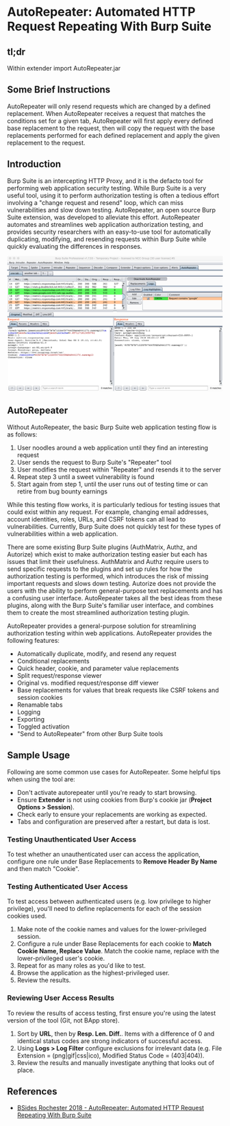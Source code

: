 # AutoRepeater: Automated HTTP Request Repeating With Burp Suite

## tl;dr
Within extender import AutoRepeater.jar

## Some Brief Instructions
AutoRepeater will only resend requests which are changed by a defined replacement. When AutoRepeater receives a request that matches the conditions set for a given tab, AutoRepeater will first apply every defined base replacement to the request, then will copy the request with the base replacements performed for each defined replacement and apply the given replacement to the request. 

## Introduction
Burp Suite is an intercepting HTTP Proxy, and it is the defacto tool for performing web application security testing. While Burp Suite is a very useful tool, using it to perform authorization testing is often a tedious effort involving a "change request and resend" loop, which can miss vulnerabilities and slow down testing. AutoRepeater, an open source Burp Suite extension, was developed to alleviate this effort. AutoRepeater automates and streamlines web application authorization testing, and provides security researchers with an easy-to-use tool for automatically duplicating, modifying, and resending requests within Burp Suite while quickly evaluating the differences in responses.

![AutoRepeater](./ar.png)

## AutoRepeater
Without AutoRepeater, the basic Burp Suite web application testing flow is as follows:

1. User noodles around a web application until they find an interesting request 
2. User sends the request to Burp Suite's "Repeater" tool
3. User modifies the request within "Repeater" and resends it to the server
4. Repeat step 3 until a sweet vulnerability is found
5. Start again from step 1, until the user runs out of testing time or can retire from bug bounty earnings

While this testing flow works, it is particularly tedious for testing issues that could exist within any request. For example, changing email addresses, account identities, roles, URLs, and CSRF tokens can all lead to vulnerabilities. Currently, Burp Suite does not quickly test for these types of vulnerabilities within a web application.

There are some existing Burp Suite plugins (AuthMatrix, Authz, and Autorize) which exist to make authorization testing easier but each has issues that limit their usefulness. AuthMatrix and Authz require users to send specific requests to the plugins and set up rules for how the authorization testing is performed, which introduces the risk of missing important requests and slows down testing. Autorize does not provide the users with the ability to perform general-purpose text replacements and has a confusing user interface. AutoRepeater takes all the best ideas from these plugins, along with the Burp Suite's familiar user interface, and combines them to create the most streamlined authorization testing plugin.

AutoRepeater provides a general-purpose solution for streamlining authorization testing within web applications. AutoRepeater provides the following features:

+ Automatically duplicate, modify, and resend any request
+ Conditional replacements
+ Quick header, cookie, and parameter value replacements
+ Split request/response viewer
+ Original vs. modified request/response diff viewer
+ Base replacements for values that break requests like CSRF tokens and session cookies
+ Renamable tabs
+ Logging
+ Exporting
+ Toggled activation
+ "Send to AutoRepeater" from other Burp Suite tools

## Sample Usage
Following are some common use cases for AutoRepeater. Some helpful tips when using the tool are:

+ Don't activate autorepeater until you're ready to start browsing.
+ Ensure **Extender** is not using cookies from Burp's cookie jar (**Project Options > Session**).
+ Check early to ensure your replacements are working as expected.
+ Tabs and configuration are preserved after a restart, but data is lost.

### Testing Unauthenticated User Access
To test whether an unauthenticated user can access the application, configure one rule under Base Replacements to **Remove Header By Name** and then match "Cookie".

### Testing Authenticated User Access
To test access between authenticated users (e.g. low privilege to higher privilege), you'll need to define replacements for each of the session cookies used.

1. Make note of the cookie names and values for the lower-privileged session.
2. Configure a rule under Base Replacements for each cookie to **Match Cookie Name, Replace Value**. Match the cookie name, replace with the lower-privileged user's cookie.
3. Repeat for as many roles as you'd like to test.
4. Browse the application as the highest-privileged user.
5. Review the results.

### Reviewing User Access Results
To review the results of access testing, first ensure you're using the latest version of the tool (Git, not BApp store).

1. Sort by **URL**, then by **Resp. Len. Diff.**. Items with a difference of 0 and identical status codes are strong indicators of successful access.
2. Using **Logs > Log Filter** configure exclusions for irrelevant data (e.g. File Extension = (png|gif|css|ico), Modified Status Code = (403|404)).
3. Review the results and manually investigate anything that looks out of place.

## References

+ [BSides Rochester 2018 - AutoRepeater: Automated HTTP Request Repeating With Burp Suite](https://www.youtube.com/watch?v=IYFLp_4ccrw)
